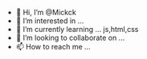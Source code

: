 - 👋 Hi, I’m @Mickck
- 👀 I’m interested in ...
- 🌱 I’m currently learning ... js,html,css
- 💞️ I’m looking to collaborate on ...
- 📫 How to reach me ...

<!---
Mickck/Mickck is a ✨ special ✨ repository because its `README.md` (this file) appears on your GitHub profile.
You can click the Preview link to take a look at your changes.
--->

